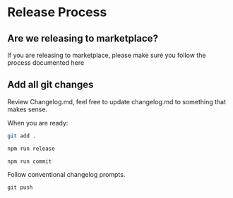 # Release Process

## Are we releasing to marketplace?

If you are releasing to marketplace, please make sure you follow the process documented here

## Add all git changes

Review Changelog.md, feel free to update changelog.md to something that makes sense.

When you are ready:

```sh
git add .

npm run release

npm run commit
```

Follow conventional changelog prompts.

`git push`
